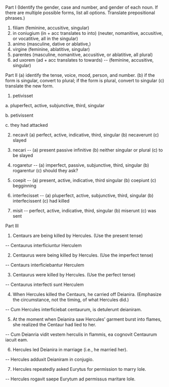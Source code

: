 Part I (Identify the gender, case and number, and gender of each noun. If there are multiple possible forms, list all options. Translate prepositional phrases.)

1. filiam (feminine, accusitive, singular)
2. in coniugium (in + acc translates to into) (neuter, nomanitive, accusitive, or vocatitive, all in the singular)
3. animo (masculine, dative or ablative,) 
4. virgine (feminine, ablatitive, singular)
5. parentes (masculine, nomanitive, accusitive, or ablatitive, all plural)
6. ad uxorem (ad + acc translates to towards) -- (feminine, accusitive, singular)

Part II 
  (a) identify the tense, voice, mood, person, and number.
  (b) if the form is singular, convert to plural; if the form is plural, convert to singular 
  (c) translate the new form.

1. petivisset 

 a. pluperfect, active, subjunctive, third, singular 
 
 b. petivissent
 
 c. they had attacked
  
2. necavit 
(a) perfect, active, indicative, third, singular 
(b) necaverunt 
(c) slayed

3. necari -- (a) present passive infinitive (b) neither singular or plural (c) to be slayed
4. rogaretur -- (a) imperfect, passive, subjunctive, third, singular (b) rogarentur (c) should they ask?
5. coepit -- (a) present, active, indicative, third singular (b) coepiunt (c) begginning 
6. interfecisset -- (a) pluperfect, active, subjunctive, third, singular (b) interfecissent (c) had killed
7. misit -- perfect, active, indicative, third, singular (b) miserunt (c) was sent

Part III

1. Centaurs are being killed by Hercules. (Use the present tense)

-- Centaurus interficiuntur Herculem

2. Centaurus were being killed by Hercules. (Use the imperfect tense)

-- Centaurs interficiebantur Herculem

3. Centaurus were killed by Hercules. (Use the perfect tense)

-- Centaurus interfecti sunt Herculem

4. When Hercules killed the Centaurs, he carried off Deianira. (Emphasize the circumstance, not the timing, of what Hercules did.)

-- Cum Hercules interficiebat centaurum, is detulerunt deianiram.

5. At the moment when Deianira saw Hercules’ garment burst into flames, she realized the Centaur had lied to her.

-- Cum Deianria vidit vestem herculis in flammis, ea cognovit Centaurum iacuit eam.

6. Hercules led Deianira in marriage (i.e., he married her).

-- Hercules adduxit Deianiram in conjugio.

7. Hercules repeatedly asked Eurytus for permission to marry Iole.

-- Hercules rogavit saepe Eurytum ad permissus maritare Iole.
